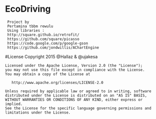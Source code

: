 # EcoDriving
     Project by 
     Pertamina tbbm rewulu
     Using libraries : 
     http://square.github.io/retrofit/
     https://github.com/square/picasso
     https://code.google.com/p/google-gson
     https://github.com/jondwillis/AChartEngine


#License
   Copyright 2015 @Hallaz & @ujakesa

    Licensed under the Apache License, Version 2.0 (the "License");
    you may not use this file except in compliance with the License.
    You may obtain a copy of the License at

       http://www.apache.org/licenses/LICENSE-2.0

    Unless required by applicable law or agreed to in writing, software
    distributed under the License is distributed on an "AS IS" BASIS,
    WITHOUT WARRANTIES OR CONDITIONS OF ANY KIND, either express or implied.
    See the License for the specific language governing permissions and
    limitations under the License.


